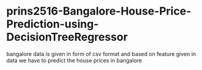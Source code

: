# prins2516-Bangalore-House-Price-Prediction-using-DecisionTreeRegressor
bangalore data is given in form of csv format and based on feature given in data we have to
predict the house prices in bangalore
